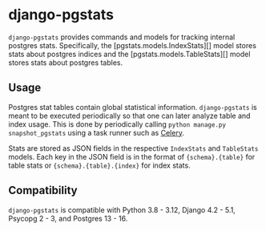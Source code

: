 # django-pgstats

`django-pgstats` provides commands and models for tracking internal postgres stats. Specifically, the [pgstats.models.IndexStats][] model stores stats about postgres indices and the [pgstats.models.TableStats][] model stores stats about postgres tables.

## Usage

Postgres stat tables contain global statistical information. `django-pgstats` is meant to be executed periodically so that one can later analyze table and index usage. This is done by periodically calling `python manage.py snapshot_pgstats` using a task runner such as [Celery](http://www.celeryproject.org/).

Stats are stored as JSON fields in the respective `IndexStats` and `TableStats` models. Each key in the JSON field is in the format of
`{schema}.{table}` for table stats or `{schema}.{table}.{index}` for index stats.

## Compatibility

`django-pgstats` is compatible with Python 3.8 - 3.12, Django 4.2 - 5.1, Psycopg 2 - 3, and Postgres 13 - 16.
